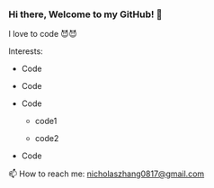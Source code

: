 ### Hi there, Welcome to my GitHub! 👋

I love to code 😈😈

Interests:

- Code

- Code

- Code

    - code1

    - code2

- Code

📫 How to reach me: nicholaszhang0817@gmail.com

<!--
**TheIceCreamBoss/TheIceCreamBoss** is a ✨ _special_ ✨ repository because its `README.md` (this file) appears on your GitHub profile.

Here are some ideas to get you started:

- 🔭 I’m currently working on ...
- 🌱 I’m currently learning ...
- 👯 I’m looking to collaborate on ...
- 🤔 I’m looking for help with ...
- 💬 Ask me about ...
- 📫 How to reach me: ...
- 😄 Pronouns: ...
- ⚡ Fun fact: ...
-->
